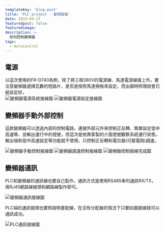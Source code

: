 ```yaml
---
templateKey: 'blog-post'
title: 'PLC project - 變頻器篇'
date: 2019-09-21
featuredpost: false
featuredimage: 
description: >-
  如何控制變頻器
tags:
  - AutoControl
---
```

## 電源
以這次使用的FR-D740為例，除了將三相380V的電源線、馬達電源線接上外，要注意變頻器選擇瓦數的短路片，是否是按照馬達規格來設定，而出廠時照理說會已經設定好。  
![變頻器電源系統接線圖](https://lh3.googleusercontent.com/JpbQF94asS-s7bbSrSwltv5SvLiOWDIxjiRqXVRZFjO9QpXEqLh4w1dgiZfUdNzk4rZoJ0uu5OrEs3I20cSrRBT27zzfOKkdr_jU8MlUwXaJa9zGrFIH-a_gPUAw_0rmDu51tWGj_GM=w717-h292-no)
![變頻器電源設定接線圖](https://lh3.googleusercontent.com/iaajXP1EgHLb_Lvas8KpexoXIM6XKrEytKKnDh1DZGz_t8kB1OV4tdwWXHeYOM_2K4ViLqaJFCWD5IadpPYT_5PhWWt8mZeMllsyIO0JZOuK9SI273QLiduh4FT8uwFdp84aeOxcGIY=w647-h414-no)  
## 變頻器手動外部控制
這款變頻器可以透過內部的控制電路，連接外部元件來控制正反轉、簡單設定低中高速等，並輸出運行中的燈號，但這次是依靠客製的介面燈號觀察系統運行狀態，輸出端和低中高速設定等功能就不使用，只控制正反轉和電位器(可變電阻)調速。  

![變頻器手動控制接線圖](https://lh3.googleusercontent.com/NlRosYUm-4UMaouzBxCuxi8OiB8kvywqmCqVMYrxEQ2uMEqgCm_f88xVf7Vmu6wJJ3rPXlCzgdYwio8hop1JDXHpdQsv94OvrQKlWLzSYLByANwWsxyJynof7P2Y6BDv0WWgZLKfzpk=w1383-h551-no)
![變頻器調速控制接線圖](https://lh3.googleusercontent.com/aGWj1FLrMnwZgJLlxbGv3FBZeJJXUQsP8hwptFEqA8WswQd5LC2ZrRT7oL7emRDrrQDAKhPphfQ0gIP3TuZLSlwsjJmsyA5j-jdTUWH9oJux4eT6e09ZoLS7amfDYeZ8b-d2Mew1kBo=w1363-h559-no)
![變頻器控制接線完成圖](https://lh3.googleusercontent.com/uG2DlsdbK_qqq0E_3hgbDgnDzC-VorYlu_JLgOM56X5dXlyVsGM6kNUp2d3CkGVRU0sH72WkOKUMX9Lrj_USYOWkqZiwKIsxFn3r7XpCDqhQp56qqymHXAc5qxoOgq4BYXg8ommGjHc=w1432-h937-no)  

## 變頻器通訊
PLC和變頻器的通訊線也要自己製作，通訊方式是使用RS485串列通訊RX/TX，用RJ45網路線接頭和網路線製作即可。  

![變頻器通訊接線圖](https://lh3.googleusercontent.com/sB5g8vLoQ_BFEHvZOxQ-MeVtQGaiKKlPr8xQvxBjiEDNbWbtvtwbIGJ-1M9XLJJzu8yfxC7liWXMdr3qym5rURLOHsSiwM9bPmd_arxh2BU17lREkmp-p6jZAoIOox8AGuhWo4ISKns=w1389-h670-no)  

PLC端的通訊接頭也要照說明書配線，在沒有分配器的情況下只要如圖接線就可以通訊成功。  

![PLC通訊接線圖](https://lh3.googleusercontent.com/efNVNgAnPLiAByx1eW45YLhGKhZqtGxb9LwEPrILdVRVDishXqVyMDjYgEsZ_WIRfKOOrfKB5qCLn0zQRTx_OkQfEzRIdx6r2qgb0GBKcc0JfzSwcn9ZwkwOB5epw22fKIaxTwVZECk=w918-h559-no)  



